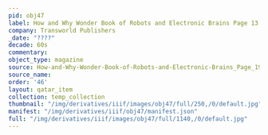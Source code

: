 ```yaml
---
pid: obj47
label: How and Why Wonder Book of Robots and Electronic Brains Page 13
company: Transworld Publishers
_date: "????"
decade: 60s
commentary:
object_type: magazine
source: How-and-Why-Wonder-Book-of-Robots-and-Electronic-Brains_Page_19
source_name:
order: '46'
layout: qatar_item
collection: temp_collection
thumbnail: "/img/derivatives/iiif/images/obj47/full/250,/0/default.jpg"
manifest: "/img/derivatives/iiif/obj47/manifest.json"
full: "/img/derivatives/iiif/images/obj47/full/1140,/0/default.jpg"
---
```

